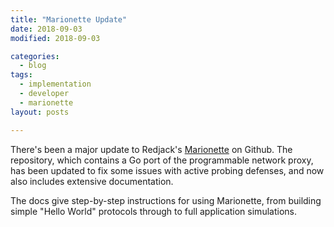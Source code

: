 ```yaml
---
title: "Marionette Update"
date: 2018-09-03
modified: 2018-09-03

categories:
  - blog
tags:
  - implementation
  - developer
  - marionette
layout: posts

---
```

There's been a major update to Redjack's [Marionette](https://www.github.com/redgjack/marionette) on Github. The repository, which contains a Go port of the programmable network proxy, has been updated to fix some issues with active probing defenses, and now also includes extensive documentation.

The docs give step-by-step instructions for using Marionette, from building simple "Hello World" protocols through to full application simulations.

